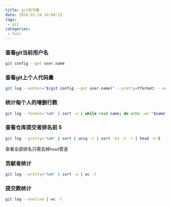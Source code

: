 ```yaml
---
title: git命令集
date: 2018-01-24 14:04:23
tags:
 - git
categories:
 - tool
---
```


### 查看git当前用户名

``` bash
git config --get user.name
```

### 查看git上个人代码量

``` bash
git log --author="$(git config --get user.name)" --pretty=tformat: --numstat | awk '{ add += $1; subs += $2; loc += $1 - $2 } END { printf "added lines: %s, removed lines: %s, total lines: %s\n", add, subs, loc }'
```

### 统计每个人的增删行数

``` bash
git log --format='%aN' | sort -u | while read name; do echo -en "$name\t"; git log --author="$name" --pretty=tformat: --numstat | awk '{ add += $1; subs += $2; loc += $1 - $2 } END { printf "added lines: %s, removed lines: %s, total lines: %s\n", add, subs, loc }' -; done
```

### 查看仓库提交者排名前 5

``` bash
git log --pretty='%aN' | sort | uniq -c | sort -k1 -n -r | head -n 5
```

查看全部排名只需去掉`head`管道

### 贡献者统计

``` bash
git log --pretty='%aN' | sort -u | wc -l
```

### 提交数统计

``` bash
git log --oneline | wc -l
```
